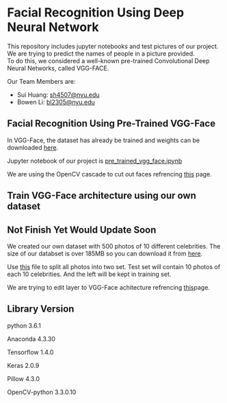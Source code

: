 # Facial Recognition Using Deep Neural Network

This repository includes jupyter notebooks and test pictures of our project.
We are trying to predict the names of people in a picture provided.  
To do this, we considered a well-known pre-trained Convolutional Deep Neural Networks, called VGG-FACE.  

Our Team Members are:
* Sui Huang: sh4507@nyu.edu
* Bowen Li: bl2305@nyu.edu

## Facial Recognition Using Pre-Trained VGG-Face
In VGG-Face, the dataset has already be trained and weights can be downloaded [here](http:http://www.robots.ox.ac.uk/~vgg/software/vgg_face/src/vgg_face_matconvnet.tar.gz).

Jupyter notebook of our project is [pre_trained_vgg_face.ipynb](https://github.com/skylarhuang/ML_project/blob/master/pre_trained_vgg_face.ipynb)

We are using the OpenCV cascade to cut out faces refrencing [this](https://realpython.com/blog/python/face-recognition-with-python/) page.

## Train VGG-Face architecture using our own dataset
## Not Finish Yet Would Update Soon

We created our own dataset with 500 photos of 10 different celebrities. 
The size of our databset is over 185MB so you can download it from [here](https://drive.google.com/a/nyu.edu/file/d/1WQZAe42fYvGBMItPw79QOP1BdUyxGGd3/view?usp=sharing).

Use [this](https://github.com/skylarhuang/ML_project/blob/master/create_test.ipynb) file to split all photos into two set. Test set will contain 10 photos of each 10 celebrities. And the left will be kept in training set.

We are trying to edit layer to VGG-Face achitecture refrencing [this](https://blog.keras.io/building-powerful-image-classification-models-using-very-little-data.html)page.

## Library Version
python 3.6.1

Anaconda 4.3.30

Tensorflow 1.4.0

Keras 2.0.9

Pillow 4.3.0

OpenCV-python 3.3.0.10
